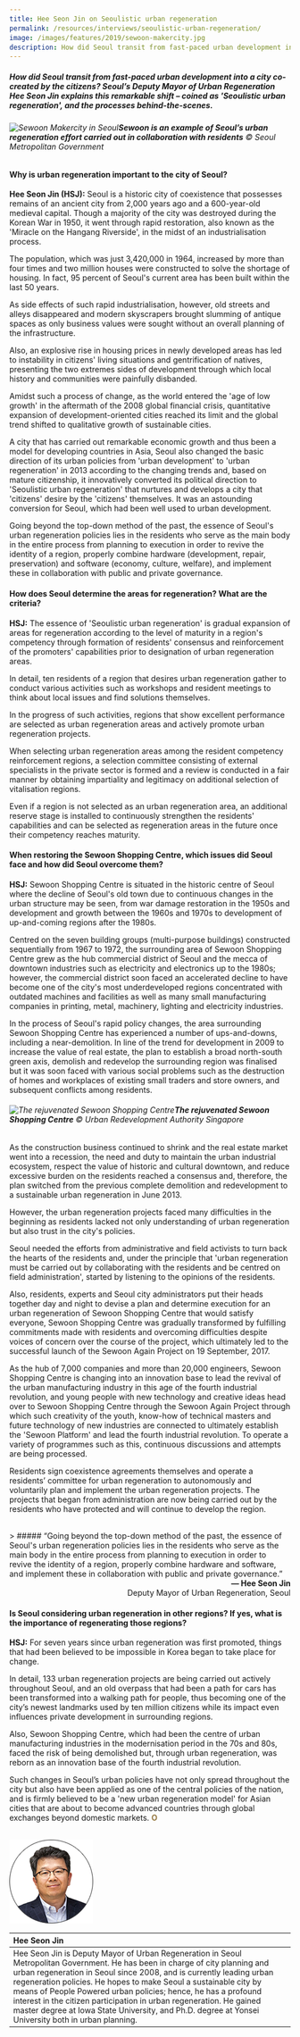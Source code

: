 ```yaml
---
title: Hee Seon Jin on Seoulistic urban regeneration
permalink: /resources/interviews/seoulistic-urban-regeneration/
image: /images/features/2019/sewoon-makercity.jpg
description: How did Seoul transit from fast-paced urban development into a city co-created by the citizens? Seoul’s Deputy Mayor of Urban Regeneration Hee Seon Jin explains this remarkable shift – coined as 'Seoulistic urban regeneration', and the processes behind-the-scenes. 
---
```


##### How did Seoul transit from fast-paced urban development into a city co-created by the citizens? Seoul’s Deputy Mayor of Urban Regeneration Hee Seon Jin explains this remarkable shift – coined as 'Seoulistic urban regeneration', and the processes behind-the-scenes.

###### ![Sewoon Makercity in Seoul](/images/features/2019/sewoon-makercity.jpg/)**Sewoon is an example of Seoul’s urban regeneration effort carried out in collaboration with residents** © Seoul Metropolitan Government

#### **Why is urban regeneration important to the city of Seoul?**

**Hee Seon Jin (HSJ):** Seoul is a historic city of coexistence that possesses remains of an ancient city from 2,000 years ago and a 600-year-old medieval capital. Though a majority of the city was destroyed during the Korean War in 1950, it went through rapid restoration, also known as the 'Miracle on the Hangang Riverside', in the midst of an industrialisation process. 

The population, which was just 3,420,000 in 1964, increased by more than four times and two million houses were constructed to solve the shortage of housing. In fact, 95 percent of Seoul's current area has been built within the last 50 years. 

As side effects of such rapid industrialisation, however, old streets and alleys disappeared and modern skyscrapers brought slumming of antique spaces as only business values were sought without an overall planning of the infrastructure. 

Also, an explosive rise in housing prices in newly developed areas has led to instability in citizens' living situations and gentrification of natives, presenting the two extremes sides of development through which local history and communities were painfully disbanded. 

Amidst such a process of change, as the world entered the 'age of low growth' in the aftermath of the 2008 global financial crisis, quantitative expansion of development-oriented cities reached its limit and the global trend shifted to qualitative growth of sustainable cities. 

A city that has carried out remarkable economic growth and thus been a model for developing countries in Asia, Seoul also changed the basic direction of its urban policies from 'urban development' to 'urban regeneration' in 2013 according to the changing trends and, based on mature citizenship, it innovatively converted its political direction to 'Seoulistic urban regeneration' that nurtures and develops a city that 'citizens' desire by the 'citizens' themselves. It was an astounding conversion for Seoul, which had been well used to urban development. 

Going beyond the top-down method of the past, the essence of Seoul's urban regeneration policies lies in the residents who serve as the main body in the entire process from planning to execution in order to revive the identity of a region, properly combine hardware (development, repair, preservation) and software (economy, culture, welfare), and implement these in collaboration with public and private governance. 

#### **How does Seoul determine the areas for regeneration? What are the criteria?** 

**HSJ:** The essence of 'Seoulistic urban regeneration' is gradual expansion of areas for regeneration according to the level of maturity in a region's competency through formation of residents' consensus and reinforcement of the promoters' capabilities prior to designation of urban regeneration areas. 

In detail, ten residents of a region that desires urban regeneration gather to conduct various activities such as workshops and resident meetings to think about local issues and find solutions themselves. 

In the progress of such activities, regions that show excellent performance are selected as urban regeneration areas and actively promote urban regeneration projects. 

When selecting urban regeneration areas among the resident competency reinforcement regions, a selection committee consisting of external specialists in the private sector is formed and a review is conducted in a fair manner by obtaining impartiality and legitimacy on additional selection of vitalisation regions. 

Even if a region is not selected as an urban regeneration area, an additional reserve stage is installed to continuously strengthen the residents' capabilities and can be selected as regeneration areas in the future once their competency reaches maturity. 

#### **When restoring the Sewoon Shopping Centre, which issues did Seoul face and how did Seoul overcome them?** 

**HSJ:** Sewoon Shopping Centre is situated in the historic centre of Seoul where the decline of Seoul's old town due to continuous changes in the urban structure may be seen, from war damage restoration in the 1950s and development and growth between the 1960s and 1970s to development of up-and-coming regions after the 1980s. 

Centred on the seven building groups (multi-purpose buildings) constructed sequentially from 1967 to 1972, the surrounding area of Sewoon Shopping Centre grew as the hub commercial district of Seoul and the mecca of downtown industries such as electricity and electronics up to the 1980s; however, the commercial district soon faced an accelerated decline to have become one of the city's most underdeveloped regions concentrated with outdated machines and facilities as well as many small manufacturing companies in printing, metal, machinery, lighting and electricity industries. 

In the process of Seoul's rapid policy changes, the area surrounding Sewoon Shopping Centre has experienced a number of ups-and-downs, including a near-demolition. In line of the trend for development in 2009 to increase the value of real estate, the plan to establish a broad north-south green axis, demolish and redevelop the surrounding region was finalised but it was soon faced with various social problems such as the destruction of homes and workplaces of existing small traders and store owners, and subsequent conflicts among residents. 

###### ![The rejuvenated Sewoon Shopping Centre](/images/features/2019/sewoon-shopping-centre.jpg/)**The rejuvenated Sewoon Shopping Centre** © Urban Redevelopment Authority Singapore

As the construction business continued to shrink and the real estate market went into a recession, the need and duty to maintain the urban industrial ecosystem, respect the value of historic and cultural downtown, and reduce excessive burden on the residents reached a consensus and, therefore, the plan switched from the previous complete demolition and redevelopment to a sustainable urban regeneration in June 2013. 

However, the urban regeneration projects faced many difficulties in the beginning as residents lacked not only understanding of urban regeneration but also trust in the city's policies. 

Seoul needed the efforts from administrative and field activists to turn back the hearts of the residents and, under the principle that 'urban regeneration must be carried out by collaborating with the residents and be centred on field administration', started by listening to the opinions of the residents. 

Also, residents, experts and Seoul city administrators put their heads together day and night to devise a plan and determine execution for an urban regeneration of Sewoon Shopping Centre that would satisfy everyone, Sewoon Shopping Centre was gradually transformed by fulfilling commitments made with residents and overcoming difficulties despite voices of concern over the course of the project, which ultimately led to the successful launch of the Sewoon Again Project on 19 September, 2017. 

As the hub of 7,000 companies and more than 20,000 engineers, Sewoon Shopping Centre is changing into an innovation base to lead the revival of the urban manufacturing industry in this age of the fourth industrial revolution, and young people with new technology and creative ideas head over to Sewoon Shopping Centre through the Sewoon Again Project through which such creativity of the youth, know-how of technical masters and future technology of new industries are connected to ultimately establish the 'Sewoon Platform' and lead the fourth industrial revolution. To operate a variety of programmes such as this, continuous discussions and attempts are being processed. 

Residents sign coexistence agreements themselves and operate a residents’ committee for urban regeneration to autonomously and voluntarily plan and implement the urban regeneration projects. The projects that began from administration are now being carried out by the residents who have protected and will continue to develop the region. 

<br>
> ##### “Going beyond the top-down method of the past, the essence of Seoul's urban regeneration policies lies in the residents who serve as the main body in the entire process from planning to execution in order to revive the identity of a region, properly combine hardware and software, and implement these in collaboration with public and private governance.”

<div align="right"><b>— Hee Seon Jin</b><br>Deputy Mayor of Urban Regeneration, Seoul</div>

#### **Is Seoul considering urban regeneration in other regions? If yes, what is the importance of regenerating those regions?**

**HSJ:** For seven years since urban regeneration was first promoted, things that had been believed to be impossible in Korea began to take place for change. 

In detail, 133 urban regeneration projects are being carried out actively throughout Seoul, and an old overpass that had been a path for cars has been transformed into a walking path for people, thus becoming one of the city’s newest landmarks used by ten million citizens while its impact even influences private development in surrounding regions. 

Also, Sewoon Shopping Centre, which had been the centre of urban manufacturing industries in the modernisation period in the 70s and 80s, faced the risk of being demolished but, through urban regeneration, was reborn as an innovation base of the fourth industrial revolution. 

Such changes in Seoul’s urban policies have not only spread throughout the city but also have been applied as one of the central policies of the nation, and is firmly believed to be a 'new urban regeneration model' for Asian cities that are about to become advanced countries through global exchanges beyond domestic markets. **<font color="#967942">O</font>** 

<br>

<div style="width:150px"><img src="/images/features/2019/hee-seon-jin.png" alt="Hee Seon Jin" /></div>

| **Hee Seon Jin** |
|:---|
| Hee Seon Jin is Deputy Mayor of Urban Regeneration in Seoul Metropolitan Government. He has been in charge of city planning and urban regeneration in Seoul since 2008, and is currently leading urban regeneration policies. He hopes to make Seoul a sustainable city by means of People Powered urban policies; hence, he has a profound interest in the citizen participation in urban regeneration. He gained master degree at Iowa State University, and Ph.D. degree at Yonsei University both in urban planning. |
